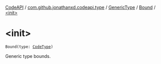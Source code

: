 [CodeAPI](../../../index.md) / [com.github.jonathanxd.codeapi.type](../../index.md) / [GenericType](../index.md) / [Bound](index.md) / [&lt;init&gt;](.)

# &lt;init&gt;

`Bound(type: `[`CodeType`](../../-code-type/index.md)`)`

Generic type bounds.

